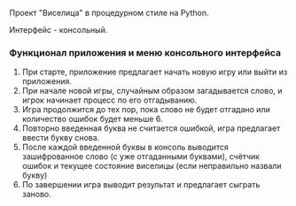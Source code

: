 Проект "Виселица" в процедурном стиле на Python.

Интерфейс - консольный.

### Функционал приложения и меню консольного интерфейса
1) При старте, приложение предлагает начать новую игру или выйти из приложения.
2) При начале новой игры, случайным образом загадывается слово, и игрок начинает процесс по его отгадыванию.
3) Игра продолжится до тех пор, пока слово не будет отгадано или количество ошибок будет меньше 6.
4) Повторно введенная буква не считается ошибкой, игра предлагает ввести букву снова.
5) После каждой введенной буквы в консоль выводится зашифрованное слово (с уже отгаданными буквами), счётчик ошибок и текущее состояние виселицы (если неправильно назвали букву)
6) По завершении игра выводит результат и предлагает сыграть заново.